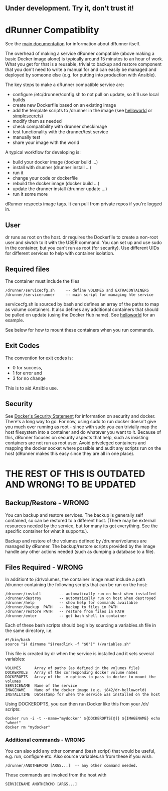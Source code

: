 ## Under development. Try it, don't trust it!

# dRunner Compatiblity

See the [main documentation](https://github.com/j842/dRunner/blob/master/README.md) for information about dRunner itself.

The overhead of making a service dRunner compatible (above making a basic Docker image alone) is typically around 15 minutes to an
hour of work. What you get for that is a reusable, trivial to backup and restore component that you don't need to write a manual for and can easily be
managed and deployed by someone else (e.g. for putting into production with Ansible).

The key steps to make a dRunner compatible service are:
* configure /etc/drunner/config.sh to not pull on update, so it'll use local builds
* create new Dockerfile based on an existing image
* add the template scripts to /drunner in the image (see [helloworld](https://github.com/j842/drunner-helloworld) or [simplesecrets](https://github.com/j842/drunner-simplesecrets))
* modify them as needed
* check compatibility with drunner checkimage
* test functionality with the drunner/test service
* manually test
* share your image with the world

A typical workflow for developing is:
* build your docker image (docker build ...)
* install with drunner (drunner install ...)
* run it
* change your code or dockerfile
* rebuild the docker image (docker build ...)
* update the drunner install (drunner update ...)
* run it some more

dRunner respects image tags. It can pull from private repos if you're logged in.

## User

dr runs as root on the host.
dr requires the Dockerfile to create a non-root user and siwtch to it with the USER command. You
can set up and use sudo in the container, but you can't run as root (for security). Use different UIDs for
different services to help with container isolation.


## Required files

The container must include the files
```
/drunner/servicecfg.sh     -- define VOLUMES and EXTRACONTAINERS
/drunner/servicerunner     -- main script for managing hte service
```
servicecfg.sh is sourced by bash and defines an array of the paths to map as volume containers. It also
defines any additional containers that should be pulled on update (using the Docker Hub name).
See [helloworld](https://github.com/j842/dr-helloworld/blob/master/dr/servicecfg.sh) for an example.

See below for how to mount these containers when you run commands.


## Exit Codes

The convention for exit codes is:
* 0 for success,
* 1 for error and
* 3 for no change

This is to aid Ansible use.

## Security
See [Docker's Security Statement](https://docs.docker.com/engine/security/security) for information on security and docker.
There's a long way to go. For now, using sudo to run docker doesn't give you much over running as root - since with sudo you can
trivially map the host filesystem into a container and do whatever you want to it. Because of this, dRunner focuses
on security aspects that help, such as insisting containers are not run as root user. Avoid priveleged containers and
mapping the docker socket where possible and audit any scripts run on the host (dRunner makes this easy since they are all in one place).







# THE REST OF THIS IS OUTDATED AND WRONG! TO BE UPDATED


## Backup/Restore - WRONG
You can backup and restore services. The backup is generally self contained, so can be restored to a different host.
(There may be external resources needed by the service, but for many its got everything. See the specific container for what it supports.).

Backup and restore of the volumes defined by /drunner/volumes are managed by dRunner. The backup/restore scripts provided by the image
handle any other actions needed (such as dumping a database to a file).

## Files Required - WRONG

In additiont to /dr/volumes, the container image must include a path /drunner containing the following scripts that can be run on the host:
```
/drunner/install        -- automatically run on host when installed
/drunner/destroy        -- automatically run on host when destroyed
/drunner/help           -- show help for commands available
/drunner/backup  PATH   -- backup to files in PATH
/drunner/restore PATH   -- restore from files in PATH
/drunner/enter          -- get bash shell in container
```

Each of these bash scripts should begin by sourcing a variables.sh file in the same directory, i.e.
```
#!/bin/bash
source "$( dirname "$(readlink -f "$0")" )/variables.sh"
```

This file is created by dr when the service is installed and it sets several variables:
```
VOLUMES      Array of paths (as defined in the volumes file)
DOCKERVOLS   Array of the corresponding docker volume names
DOCKEROPTS   Array of the -v options to pass to docker to mount the volumes
SERVICENAME  Name of the service
IMAGENAME    Name of the docker image (e.g. j842/dr-helloworld)
INSTALLTIME  Datestamp for when the service was installed on the host
```

Using DOCKEROPTS, you can then run Docker like this from your /dr/ scripts:
```
docker run -i -t --name="mydocker" ${DOCKEROPTS[@]} ${IMAGENAME} echo "whee!"
docker rm "mydocker"
```

### Additional commands - WRONG

You can also add any other command (bash script) that would be useful, e.g. run, configure etc.
Also source variables.sh from these if you wish.
```
/drunner/ANOTHERCMD [ARGS...]  -- any other command needed.
```

Those commands are invoked from the host with
```
SERVICENAME ANOTHERCMD [ARGS...]
```
